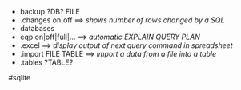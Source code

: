 - backup ?DB? FILE
- .changes on|off ==> *shows number of rows changed by a SQL*
- databases
- eqp on|off|full|... ==> *automatic EXPLAIN QUERY PLAN*
- .excel ==> *display output of next query command in spreadsheet*
- .import FILE TABLE ==> *import a data from a file into a table*
- .tables ?TABLE?

#sqlite
